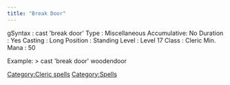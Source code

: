 ```yaml
---
title: "Break Door"
---
```


<nowiki>gSyntax : cast 'break door' Type : Miscellaneous Accumulative:
No Duration : Yes Casting : Long Position : Standing Level : Level 17
Class : Cleric Min. Mana : 50

</pre>

Example: \> cast 'break door' woodendoor

[Category:Cleric spells](Category:Cleric_spells "wikilink")
[Category:Spells](Category:Spells "wikilink")